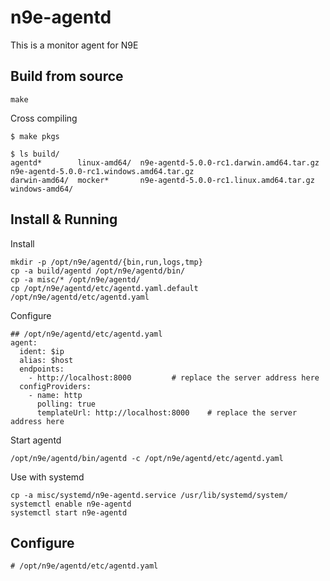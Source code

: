 # n9e-agentd

This is a monitor agent for N9E

## Build from source

```
make
```

Cross compiling
```shell
$ make pkgs

$ ls build/
agentd*        linux-amd64/  n9e-agentd-5.0.0-rc1.darwin.amd64.tar.gz  n9e-agentd-5.0.0-rc1.windows.amd64.tar.gz
darwin-amd64/  mocker*       n9e-agentd-5.0.0-rc1.linux.amd64.tar.gz   windows-amd64/
```


## Install & Running

Install
```
mkdir -p /opt/n9e/agentd/{bin,run,logs,tmp}
cp -a build/agentd /opt/n9e/agentd/bin/
cp -a misc/* /opt/n9e/agentd/ 
cp /opt/n9e/agentd/etc/agentd.yaml.default /opt/n9e/agentd/etc/agentd.yaml
```

Configure
```
## /opt/n9e/agentd/etc/agentd.yaml
agent:
  ident: $ip
  alias: $host
  endpoints:
    - http://localhost:8000			# replace the server address here
  configProviders:
    - name: http
      polling: true
      templateUrl: http://localhost:8000	# replace the server address here
```

Start agentd
```
/opt/n9e/agentd/bin/agentd -c /opt/n9e/agentd/etc/agentd.yaml
```

Use with systemd
```
cp -a misc/systemd/n9e-agentd.service /usr/lib/systemd/system/
systemctl enable n9e-agentd
systemctl start n9e-agentd
```

## Configure
```
# /opt/n9e/agentd/etc/agentd.yaml

```

